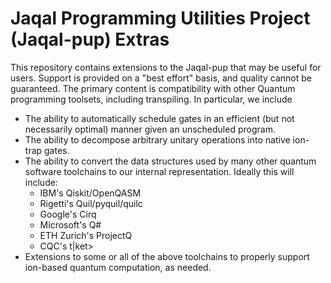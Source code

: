 # Jaqal Programming Utilities Project (Jaqal-pup) Extras
This repository contains extensions to the Jaqal-pup that may be useful for 
users.  Support is provided on a "best effort" basis, and quality cannot be 
guaranteed.  The primary content is compatibility with other Quantum 
programming toolsets, including transpiling.  In particular, we include
* The ability to automatically schedule gates in an efficient (but not 
  necessarily optimal) manner given an unscheduled program.
* The ability to decompose arbitrary unitary operations into native ion-trap 
  gates.
* The ability to convert the data structures used by many other quantum 
  software toolchains to our internal representation. Ideally this will 
  include:
    * IBM's Qiskit/OpenQASM
    * Rigetti's Quil/pyquil/quilc
    * Google's Cirq
    * Microsoft's Q#
    * ETH Zurich's ProjectQ
    * CQC's t|ket>
* Extensions to some or all of the above toolchains to properly support 
  ion-based quantum computation, as needed.
